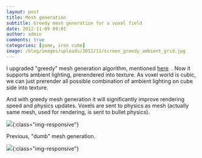 ```yaml
---
layout: post
title: Mesh generation
subtitle: Greedy mesh generation for a voxel field
date: 2012-11-09 09:01
author: admin
comments: true
categories: [game, iron cube]
image: /blog/images/uploads/2012/11/screen_greedy_ambient_grid.jpg
---
```


I upgraded "greedy" mesh generation algorithm, mentioned <a href="http://glow3d.com/blog/2012/08/20/geometry-optimization/">here</a>  . Now it supports ambient lighting, prerendered into texture. As voxel world is cubic, we can just prerender all possible combination of ambient lighting on cube side into texture.

And with greedy mesh generation it will significantly improve rendering speed and physics updates. Voxels are sent to physics as mesh (actually same mesh, used for rendering, is sent to bullet physics).

<!--more-->

![](/blog/images/uploads/2012/11/screen_greedy_ambient_grid.jpg){:class="img-responsive"}

Previous, "dumb" mesh generation.

![](/blog/images/uploads/2012/11/screen_greedy_ambient_grid.jpg){:class="img-responsive"}

